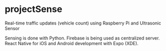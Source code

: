 # projectSense

Real-time traffic updates (vehicle count) using Raspberry Pi and Ultrasonic Sensor

Sensing is done with Python.
Firebase is being used as centralized server.
React Native for iOS and Android development with Expo (XDE).
